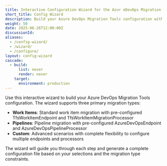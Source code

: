 ```yaml
---
title: Interactive Configuration Wizard for the Azur eDevOps Migration Tools
short_title: Config Wizard
description: Build your Azure DevOps Migration Tools configuration with our interactive step-by-step wizard supporting three migration type architectures
weight: 50
date: 2025-06-26T12:00:00Z
discussionId:
aliases:
  - /config-wizard/
  - /wizard/
  - /configure/
layout: config-wizard
cascade:
  - build:
      list: never
      render: never
    target:
      environment: production
---
```


Use this interactive wizard to build your Azure DevOps Migration Tools configuration. The wizard supports three primary migration types:

- **Work Items**: Standard work item migration with pre-configured TfsWorkItemEndpoint and TfsWorkItemMigrationProcessor
- **Pipelines**: Pipeline migration with pre-configured AzureDevOpsEndpoint and AzureDevOpsPipelineProcessor
- **Custom**: Advanced scenarios with complete flexibility to configure multiple endpoints and processors

The wizard will guide you through each step and generate a complete configuration file based on your selections and the migration type constraints.
